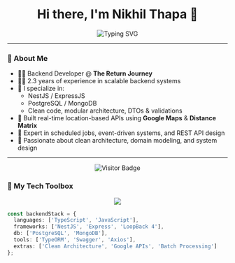 <h1 align="center">Hi there, I'm Nikhil Thapa 👋</h1>

<p align="center">
  <img src="https://readme-typing-svg.herokuapp.com?font=Fira+Code&duration=3000&pause=1000&color=00F7FF&center=true&vCenter=true&multiline=true&width=600&lines=Backend+Developer" alt="Typing SVG" />
</p>

---

### 💼 About Me

- 🧑‍💻 Backend Developer @ **The Return Journey**
- 👨‍🔧 2.3 years of experience in scalable backend systems
- 🚀 I specialize in:
  - NestJS / ExpressJS
  - PostgreSQL / MongoDB
  - Clean code, modular architecture, DTOs & validations
- 📍 Built real-time location-based APIs using **Google Maps** & **Distance Matrix**
- 🔁 Expert in scheduled jobs, event-driven systems, and REST API design
- 🧠 Passionate about clean architecture, domain modeling, and system design

---

<p align="center">
  <img src="https://komarev.com/ghpvc/?username=Nikhilthapa&color=brightgreen" alt="Visitor Badge"/>
</p>



### 🧰 My Tech Toolbox

<p align="center">
  <img src="https://skillicons.dev/icons?i=ts,nestjs,nodejs,express,postgres,mongodb,git,docker,swagger" />
</p>

```ts
const backendStack = {
  languages: ['TypeScript', 'JavaScript'],
  frameworks: ['NestJS', 'Express', 'LoopBack 4'],
  db: ['PostgreSQL', 'MongoDB'],
  tools: ['TypeORM', 'Swagger', 'Axios'],
  extras: ['Clean Architecture', 'Google APIs', 'Batch Processing']
};



